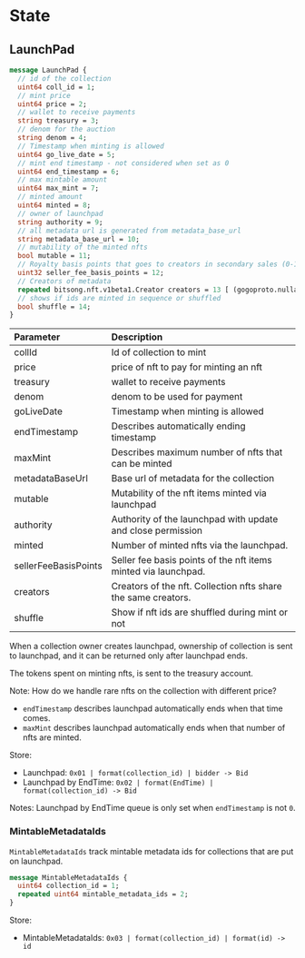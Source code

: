 # State

## LaunchPad

```protobuf
message LaunchPad {
  // id of the collection
  uint64 coll_id = 1;
  // mint price
  uint64 price = 2;
  // wallet to receive payments
  string treasury = 3;
  // denom for the auction
  string denom = 4;
  // Timestamp when minting is allowed
  uint64 go_live_date = 5;
  // mint end timestamp - not considered when set as 0
  uint64 end_timestamp = 6;
  // max mintable amount
  uint64 max_mint = 7;
  // minted amount
  uint64 minted = 8;
  // owner of launchpad
  string authority = 9;
  // all metadata url is generated from metadata_base_url
  string metadata_base_url = 10;
  // mutability of the minted nfts
  bool mutable = 11;
  // Royalty basis points that goes to creators in secondary sales (0-10000)
  uint32 seller_fee_basis_points = 12;
  // Creators of metadata
  repeated bitsong.nft.v1beta1.Creator creators = 13 [ (gogoproto.nullable) = false ];
  // shows if ids are minted in sequence or shuffled
  bool shuffle = 14;
}
```

| Parameter            | Description                                                    |
| :------------------- | :------------------------------------------------------------- |
| collId               | Id of collection to mint                                       |
| price                | price of nft to pay for minting an nft                         |
| treasury             | wallet to receive payments                                     |
| denom                | denom to be used for payment                                   |
| goLiveDate           | Timestamp when minting is allowed                              |
| endTimestamp         | Describes automatically ending timestamp                       |
| maxMint              | Describes maximum number of nfts that can be minted            |
| metadataBaseUrl      | Base url of metadata for the collection                        |
| mutable              | Mutability of the nft items minted via launchpad               |
| authority            | Authority of the launchpad with update and close permission    |
| minted               | Number of minted nfts via the launchpad.                       |
| sellerFeeBasisPoints | Seller fee basis points of the nft items minted via launchpad. |
| creators             | Creators of the nft. Collection nfts share the same creators.  |
| shuffle              | Show if nft ids are shuffled during mint or not                |

When a collection owner creates launchpad, ownership of collection is sent to launchpad, and it can be returned only after launchpad ends.

The tokens spent on minting nfts, is sent to the treasury account.

Note: How do we handle rare nfts on the collection with different price?

- `endTimestamp` describes launchpad automatically ends when that time comes.
- `maxMint` describes launchpad automatically ends when that number of nfts are minted.

Store:

- Launchpad: `0x01 | format(collection_id) | bidder -> Bid`
- Launchpad by EndTime: `0x02 | format(EndTime) | format(collection_id) -> Bid`

Notes: Launchpad by EndTime queue is only set when `endTimestamp` is not `0`.

### MintableMetadataIds

`MintableMetadataIds` track mintable metadata ids for collections that are put on launchpad.

```protobuf
message MintableMetadataIds {
  uint64 collection_id = 1;
  repeated uint64 mintable_metadata_ids = 2;
}
```

Store:

- MintableMetadataIds: `0x03 | format(collection_id) | format(id) -> id`
